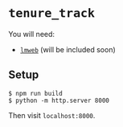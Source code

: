# `tenure_track`

You will need:

- [`lmweb`](https://github.com/slashfoo/lmweb) (will be included soon)

## Setup

    $ npm run build
    $ python -m http.server 8000

Then visit `localhost:8000`.
